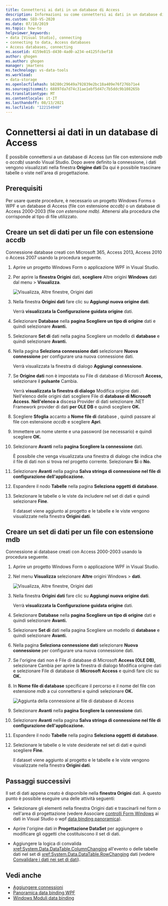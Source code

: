 ```yaml
---
title: Connettersi ai dati in un database di Access
description: Informazioni su come connettersi ai dati in un database di Access (un file con estensione mdb o accdb.file) in Visual Studio.
ms.custom: SEO-VS-2020
ms.date: 07/18/2019
ms.topic: how-to
helpviewer_keywords:
- data [Visual Studio], connecting
- connecting to data, Access databases
- Access databases, connecting
ms.assetid: 4159e815-d430-4ad0-a234-e4125fcbef18
author: ghogen
ms.author: ghogen
manager: jmartens
ms.technology: vs-data-tools
ms.workload:
- data-storage
ms.openlocfilehash: b8280c29649a792839e2bc18a409e76f276b71e4
ms.sourcegitcommit: 68897da7d74c31ae1ebf5d47c7b5ddc9b108265b
ms.translationtype: MT
ms.contentlocale: it-IT
ms.lasthandoff: 08/13/2021
ms.locfileid: "122154940"
---
```

# <a name="connect-to-data-in-an-access-database"></a>Connettersi ai dati in un database di Access

È possibile connettersi a un database di Access (un file con estensione *mdb* o *accdb)* usando Visual Studio. Dopo avere definito la connessione, i dati vengono visualizzati nella finestra **Origine dati** Da qui è possibile trascinare tabelle o viste nell'area di progettazione.

## <a name="prerequisites"></a>Prerequisiti

Per usare queste procedure, è necessario un progetto Windows Forms o WPF e un database di Access (file con estensione *accdb)* o un database di Access 2000-2003 (file *con estensione mdb).* Attenersi alla procedura che corrisponde al tipo di file utilizzato.

## <a name="create-a-dataset-for-an-accdb-file"></a>Creare un set di dati per un file con estensione accdb

Connessione database creati con Microsoft 365, Access 2013, Access 2010 o Access 2007 usando la procedura seguente.

1. Aprire un progetto Windows Form o applicazione WPF in Visual Studio.

2. Per aprire la **finestra Origini** dati, **scegliere** Altre origini **Windows** dati dal menu  >  **Visualizza**.

   ![Visualizza, Altre finestre, Origini dati](../data-tools/media/viewdatasources.png)

3. Nella finestra **Origini dati** fare clic su **Aggiungi nuova origine dati**.

   Verrà **visualizzata la Configurazione guidata origine** dati.

4. Selezionare **Database** nella **pagina Scegliere un tipo di origine** dati e quindi selezionare **Avanti.**

5. Selezionare **Set di** dati nella pagina Scegliere un modello di **database** e quindi selezionare **Avanti.**

6. Nella pagina **Seleziona connessione dati** selezionare **Nuova connessione** per configurare una nuova connessione dati.

   Verrà visualizzata la finestra di dialogo **Aggiungi connessione**.

7. Se **Origine dati** non è impostata su File di database di Microsoft **Access,** selezionare il **pulsante** Cambia.

   Verrà **visualizzata la finestra di dialogo** Modifica origine dati . Nell'elenco delle origini dati scegliere File di **database di Microsoft Access**. **Nell'elenco a** discesa Provider di dati selezionare .NET Framework provider di dati **per OLE DB** e quindi scegliere **OK.**

8. Scegliere **Sfoglia** accanto a **Nome file di** database , quindi passare al file con estensione *accdb* e scegliere **Apri**.

9. Immettere un nome utente e una password (se necessario) e quindi scegliere **OK.**

10. Selezionare **Avanti** nella **pagina Scegliere la connessione** dati.

    È possibile che venga visualizzata una finestra di dialogo che indica che il file di dati non si trova nel progetto corrente. Selezionare **Sì** o **No.**

11. Selezionare **Avanti** nella pagina **Salva stringa di connessione nel file di configurazione dell'applicazione.**

12. Espandere il nodo **Tabelle** nella pagina **Seleziona oggetti di database**.

13. Selezionare le tabelle o le viste da includere nel set di dati e quindi selezionare **Fine**.

    Il dataset viene aggiunto al progetto e le tabelle e le viste vengono visualizzate nella finestra **Origini dati**.

## <a name="create-a-dataset-for-an-mdb-file"></a>Creare un set di dati per un file con estensione mdb

Connessione ai database creati con Access 2000-2003 usando la procedura seguente.

1. Aprire un progetto Windows Form o applicazione WPF in Visual Studio.

2. Nel menu **Visualizza** selezionare **Altre** origini Windows  >  **dati**.

   ![Visualizza, Altre finestre, Origini dati](../data-tools/media/viewdatasources.png)

3. Nella finestra **Origini dati** fare clic su **Aggiungi nuova origine dati**.

    Verrà **visualizzata la Configurazione guidata origine** dati.

4. Selezionare **Database** nella **pagina Scegliere un tipo di origine** dati e quindi selezionare **Avanti.**

5. Selezionare **Set di** dati nella pagina Scegliere un modello di **database** e quindi selezionare **Avanti.**

6. Nella pagina **Seleziona connessione dati** selezionare **Nuova connessione** per configurare una nuova connessione dati.

7. Se l'origine dati non è File di database  di Microsoft  **Access (OLE DB),** selezionare Cambia per aprire la finestra di dialogo Modifica origine dati e selezionare File di database di **Microsoft Access** e quindi fare clic su **OK.**

8. In **Nome file di database** specificare il percorso e il nome del file con estensione *mdb* a cui connettersi e quindi selezionare **OK.**

   ![Aggiunta della connessione al file di database di Access](../data-tools/media/add-connection-access-db.png)

9. Selezionare **Avanti** nella **pagina Scegliere la connessione** dati.

10. Selezionare **Avanti** nella pagina **Salva stringa di connessione nel file di configurazione dell'applicazione.**

11. Espandere il nodo **Tabelle** nella pagina **Seleziona oggetti di database**.

12. Selezionare le tabelle o le viste desiderate nel set di dati e quindi scegliere **Fine**.

    Il dataset viene aggiunto al progetto e le tabelle e le viste vengono visualizzate nella finestra **Origini dati**.

## <a name="next-steps"></a>Passaggi successivi

Il set di dati appena creato è disponibile nella **finestra Origini** dati. A questo punto è possibile eseguire una delle attività seguenti:

- Selezionare gli  elementi nella finestra Origini dati e trascinarli nel form o nell'area di progettazione (vedere Associare [controlli Form Windows](../data-tools/bind-windows-forms-controls-to-data-in-visual-studio.md) ai dati in Visual Studio o wpf [data binding panoramica](/dotnet/desktop-wpf/data/data-binding-overview)).

- Aprire l'origine dati in **Progettazione DataSet** per aggiungere o modificare gli oggetti che costituiscono il set di dati.

- Aggiungere la logica di convalida <xref:System.Data.DataTable.ColumnChanging> all'evento o delle tabelle dati nel set di <xref:System.Data.DataTable.RowChanging> dati (vedere [Convalidare i dati nei set di dati](../data-tools/validate-data-in-datasets.md)).

## <a name="see-also"></a>Vedi anche

- [Aggiungere connessioni](../data-tools/add-new-connections.md)
- [Panoramica data binding WPF](/dotnet/framework/wpf/data/data-binding-overview)
- [Windows Moduli data binding](/dotnet/framework/winforms/data-binding-and-windows-forms)
